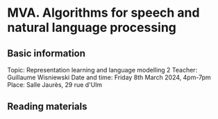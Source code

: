 # MVA. Algorithms for speech and natural language processing

## Basic information

Topic: Representation learning and language modelling 2
Teacher: Guillaume Wisniewski
Date and time: Friday 8th March 2024, 4pm-7pm
Place: Salle Jaurès, 29 rue d'Ulm


## Reading materials